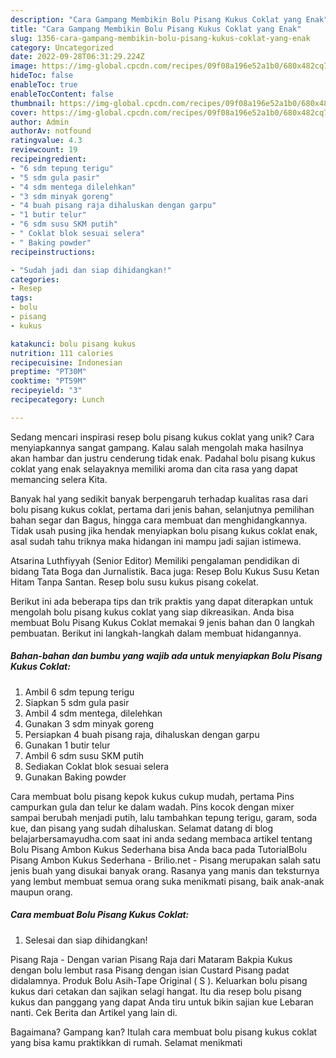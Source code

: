 ```yaml
---
description: "Cara Gampang Membikin Bolu Pisang Kukus Coklat yang Enak"
title: "Cara Gampang Membikin Bolu Pisang Kukus Coklat yang Enak"
slug: 1356-cara-gampang-membikin-bolu-pisang-kukus-coklat-yang-enak
category: Uncategorized
date: 2022-09-28T06:31:29.224Z
image: https://img-global.cpcdn.com/recipes/09f08a196e52a1b0/680x482cq70/bolu-pisang-kukus-coklat-foto-resep-utama.jpg
hideToc: false
enableToc: true
enableTocContent: false
thumbnail: https://img-global.cpcdn.com/recipes/09f08a196e52a1b0/680x482cq70/bolu-pisang-kukus-coklat-foto-resep-utama.jpg
cover: https://img-global.cpcdn.com/recipes/09f08a196e52a1b0/680x482cq70/bolu-pisang-kukus-coklat-foto-resep-utama.jpg
author: Admin
authorAv: notfound
ratingvalue: 4.3
reviewcount: 19
recipeingredient:
- "6 sdm tepung terigu"
- "5 sdm gula pasir"
- "4 sdm mentega dilelehkan"
- "3 sdm minyak goreng"
- "4 buah pisang raja dihaluskan dengan garpu"
- "1 butir telur"
- "6 sdm susu SKM putih"
- " Coklat blok sesuai selera"
- " Baking powder"
recipeinstructions:

- "Sudah jadi dan siap dihidangkan!"
categories:
- Resep
tags:
- bolu
- pisang
- kukus

katakunci: bolu pisang kukus 
nutrition: 111 calories
recipecuisine: Indonesian
preptime: "PT30M"
cooktime: "PT59M"
recipeyield: "3"
recipecategory: Lunch

---
```





Sedang mencari inspirasi resep bolu pisang kukus coklat yang unik? Cara menyiapkannya sangat gampang. Kalau salah mengolah maka hasilnya akan hambar dan justru cenderung tidak enak. Padahal bolu pisang kukus coklat yang enak selayaknya memiliki aroma dan cita rasa yang dapat memancing selera Kita.





Banyak hal yang sedikit banyak berpengaruh terhadap kualitas rasa dari bolu pisang kukus coklat, pertama dari jenis bahan, selanjutnya pemilihan bahan segar dan Bagus, hingga cara membuat dan menghidangkannya. Tidak usah pusing jika hendak menyiapkan bolu pisang kukus coklat enak,      asal sudah tahu triknya maka hidangan ini mampu jadi sajian istimewa.














Atsarina Luthfiyyah (Senior Editor) Memiliki pengalaman pendidikan di bidang Tata Boga dan Jurnalistik. Baca juga: Resep Bolu Kukus Susu Ketan Hitam Tanpa Santan. Resep bolu susu kukus pisang cokelat.






Berikut ini ada beberapa tips dan trik praktis yang dapat diterapkan untuk mengolah bolu pisang kukus coklat yang siap dikreasikan. Anda bisa membuat Bolu Pisang Kukus Coklat memakai 9 jenis bahan dan 0 langkah pembuatan. Berikut ini langkah-langkah dalam membuat hidangannya.

<!--inarticleads1-->

##### Bahan-bahan dan bumbu yang wajib ada untuk menyiapkan Bolu Pisang Kukus Coklat:

1. Ambil 6 sdm tepung terigu
1. Siapkan 5 sdm gula pasir
1. Ambil 4 sdm mentega, dilelehkan
1. Gunakan 3 sdm minyak goreng
1. Persiapkan 4 buah pisang raja, dihaluskan dengan garpu
1. Gunakan 1 butir telur
1. Ambil 6 sdm susu SKM putih
1. Sediakan  Coklat blok sesuai selera
1. Gunakan  Baking powder


Cara membuat bolu pisang kepok kukus cukup mudah, pertama Pins campurkan gula dan telur ke dalam wadah. Pins kocok dengan mixer sampai berubah menjadi putih, lalu tambahkan tepung terigu, garam, soda kue, dan pisang yang sudah dihaluskan. Selamat datang di blog belajarbersamayudha.com saat ini anda sedang membaca artikel tentang Bolu Pisang Ambon Kukus Sederhana bisa Anda baca pada TutorialBolu Pisang Ambon Kukus Sederhana - Brilio.net - Pisang merupakan salah satu jenis buah yang disukai banyak orang. Rasanya yang manis dan teksturnya yang lembut membuat semua orang suka menikmati pisang, baik anak-anak maupun orang. 

<!--inarticleads2-->

##### Cara membuat Bolu Pisang Kukus Coklat:


1. Selesai dan siap dihidangkan!

Pisang Raja - Dengan varian Pisang Raja dari Mataram Bakpia Kukus dengan bolu lembut rasa Pisang dengan isian Custard Pisang padat didalamnya. Produk Bolu Asih-Tape Original ( S ). Keluarkan bolu pisang kukus dari cetakan dan sajikan selagi hangat. Itu dia resep bolu pisang kukus dan panggang yang dapat Anda tiru untuk bikin sajian kue Lebaran nanti. Cek Berita dan Artikel yang lain di. 

Bagaimana? Gampang kan? Itulah cara membuat bolu pisang kukus coklat yang bisa kamu praktikkan di rumah. Selamat menikmati
